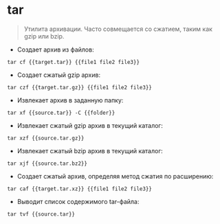 # tar

> Утилита архивации.
> Часто совмещается со сжатием, таким как gzip или bzip.

- Создает архив из файлов:

`tar cf {{target.tar}} {{file1 file2 file3}}`

- Создает сжатый gzip архив:

`tar czf {{target.tar.gz}} {{file1 file2 file3}}`

- Извлекает архив в заданную папку:

`tar xf {{source.tar}} -C {{folder}}`

- Извлекает сжатый gzip архив в текущий каталог:

`tar xzf {{source.tar.gz}}`

- Извлекает сжатый bzip архив в текущий каталог:

`tar xjf {{source.tar.bz2}}`

- Создает сжатый архив, определяя метод сжатия по расширению:

`tar caf {{target.tar.xz}} {{file1 file2 file3}}`

- Выводит список содержимого tar-файла:

`tar tvf {{source.tar}}`

